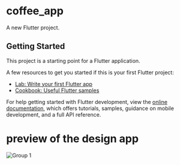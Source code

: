 # coffee_app

A new Flutter project.

## Getting Started

This project is a starting point for a Flutter application.

A few resources to get you started if this is your first Flutter project:

- [Lab: Write your first Flutter app](https://docs.flutter.dev/get-started/codelab)
- [Cookbook: Useful Flutter samples](https://docs.flutter.dev/cookbook)

For help getting started with Flutter development, view the
[online documentation](https://docs.flutter.dev/), which offers tutorials,
samples, guidance on mobile development, and a full API reference.

# preview of the design app
![Group 1](https://github.com/MEROO1010/coffee-land-V2/assets/72358981/2cc63f73-6132-428f-9d6f-e8af86a40590)
